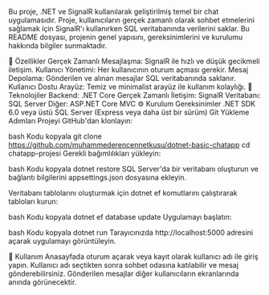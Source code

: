 Bu proje, .NET ve SignalR kullanılarak geliştirilmiş temel bir chat uygulamasıdır. Proje, kullanıcıların gerçek zamanlı olarak sohbet etmelerini sağlamak için SignalR'ı kullanırken SQL veritabanında verilerini saklar. Bu README dosyası, projenin genel yapısını, gereksinimlerini ve kurulumu hakkında bilgiler sunmaktadır.

📝 Özellikler
Gerçek Zamanlı Mesajlaşma: SignalR ile hızlı ve düşük gecikmeli iletişim.
Kullanıcı Yönetimi: Her kullanıcının oturum açması gerekir.
Mesaj Depolama: Gönderilen ve alınan mesajlar SQL veritabanında saklanır.
Kullanıcı Dostu Arayüz: Temiz ve minimalist arayüz ile kullanım kolaylığı.
📌 Teknolojiler
Backend: .NET Core
Gerçek Zamanlı İletişim: SignalR
Veritabanı: SQL Server
Diğer: ASP.NET Core MVC
⚙️ Kurulum
Gereksinimler
.NET SDK 6.0 veya üstü
SQL Server (Express veya daha üst bir sürüm)
Git
Yükleme Adımları
Projeyi GitHub'dan klonlayın:

bash
Kodu kopyala
git clone https://github.com/muhammederencennetkusu/dotnet-basic-chatapp
cd chatapp-projesi
Gerekli bağımlılıkları yükleyin:

bash
Kodu kopyala
dotnet restore
SQL Server'da bir veritabanı oluşturun ve bağlantı bilgilerini appsettings.json dosyasına ekleyin.

Veritabanı tablolarını oluşturmak için dotnet ef komutlarını çalıştırarak tabloları kurun:

bash
Kodu kopyala
dotnet ef database update
Uygulamayı başlatın:

bash
Kodu kopyala
dotnet run
Tarayıcınızda http://localhost:5000 adresini açarak uygulamayı görüntüleyin.

🚀 Kullanım
Anasayfada oturum açarak veya kayıt olarak kullanıcı adı ile giriş yapın.
Kullanıcı adı seçtikten sonra sohbet odasına katılabilir ve mesaj gönderebilirsiniz.
Gönderilen mesajlar diğer kullanıcıların ekranlarında anında görünecektir.
